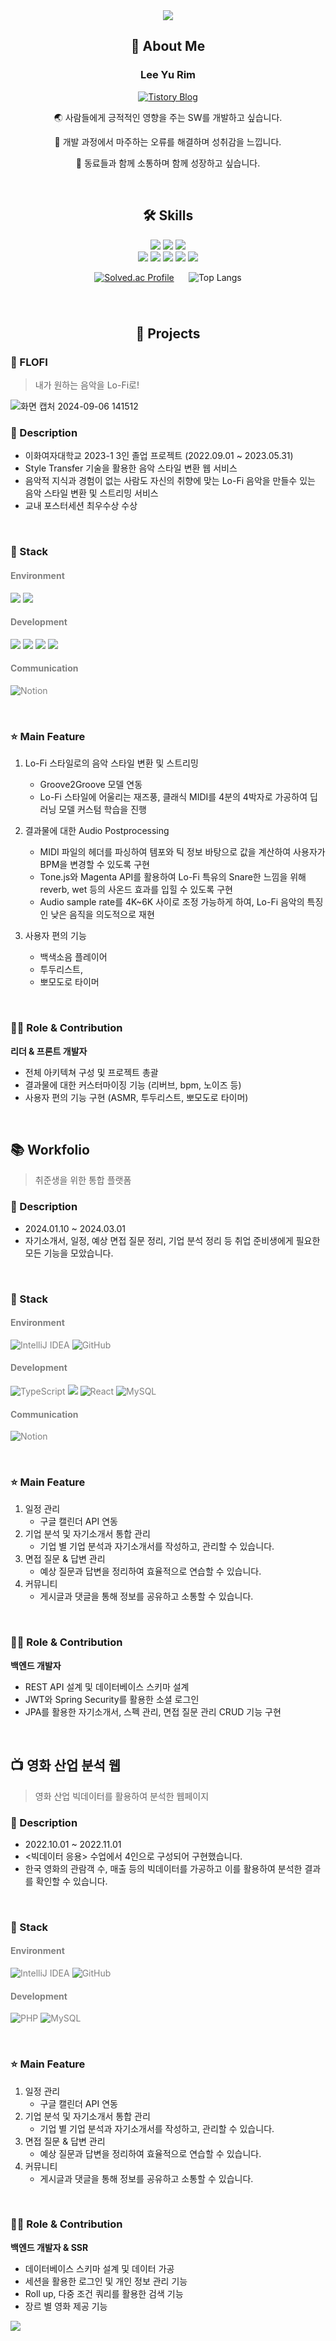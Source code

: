 
<div align="center">


<img src="https://capsule-render.vercel.app/api?type=wave&color=bbe1de&height=200&section=header" />

## 🚀 About Me

### Lee Yu Rim 
[![Tistory Blog](https://img.shields.io/badge/Tistory-Blog-FFA500?style=for-the-badge&logo=Blog&logoColor=white)](https://toulim0525.tistory.com/)


🌏 사람들에게 긍적적인 영향을 주는 SW를 개발하고 싶습니다.

🌟 개발 과정에서 마주하는 오류를 해결하며 성취감을 느낍니다.

🌱 동료들과 함께 소통하며 함께 성장하고 싶습니다.

<br>

## 🛠 Skills

<img src="https://img.shields.io/badge/springboot-6DB33F?style=for-the-badge&logo=springboot&logoColor=white"> <img src="https://img.shields.io/badge/java-007396?style=for-the-badge&logo=openjdk&logoColor=white"> <img src="https://img.shields.io/badge/python-3776AB?style=for-the-badge&logo=python&logoColor=white">
<br>
<img src="https://img.shields.io/badge/javascript-F7DF1E?style=for-the-badge&logo=javascript&logoColor=black"> <img src="https://img.shields.io/badge/css-1572B6?style=for-the-badge&logo=css&logoColor=white"> <img src="https://img.shields.io/badge/html5-E34F26?style=for-the-badge&logo=html5&logoColor=white"> <img src="https://img.shields.io/badge/github-181717?style=for-the-badge&logo=github&logoColor=white"> <img src="https://img.shields.io/badge/django-092E20?style=for-the-badge&logo=django&logoColor=white">

[![Solved.ac Profile](http://mazassumnida.wtf/api/v2/generate_badge?boj=toulim0620)](https://solved.ac/toulim0620) 	&#x2001; ![Top Langs](https://github-readme-stats.vercel.app/api/top-langs/?username=urimL&layout=compact)


###

</div>
<br>

<div align="center">

## 📝 Projects 
</div> 

### 🎹 FLOFI
> 내가 원하는 음악을 Lo-Fi로!

![화면 캡처 2024-09-06 141512](https://github.com/user-attachments/assets/cce072ec-96cc-4593-a746-67416d9f9d2a)

### 📖 Description
- 이화여자대학교 2023-1 3인 졸업 프로젝트 (2022.09.01 ~ 2023.05.31)
- Style Transfer 기술을 활용한 음악 스타일 변환 웹 서비스
- 음악적 지식과 경험이 없는 사람도 자신의 취향에 맞는 Lo-Fi 음악을 만들수 있는 음악 스타일 변환 및 스트리밍 서비스
- 교내 포스터세션 최우수상 수상


<br>

### 🔧 Stack

<span style="color:gray">

#### Environment
<img src="https://img.shields.io/badge/django-092E20?style=for-the-badge&logo=django&logoColor=white"> <img src="https://img.shields.io/badge/github-181717?style=for-the-badge&logo=github&logoColor=white">

#### Development
<img src="https://img.shields.io/badge/flask-000000?style=for-the-badge&logo=flask&logoColor=white"> <img src="https://img.shields.io/badge/javascript-F7DF1E?style=for-the-badge&logo=javascript&logoColor=black"> <img src="https://img.shields.io/badge/html5-E34F26?style=for-the-badge&logo=html5&logoColor=white"> <img src="https://img.shields.io/badge/css-1572B6?style=for-the-badge&logo=css3&logoColor=white">

#### Communication
![Notion](https://img.shields.io/badge/Notion-%23000000.svg?style=for-the-badge&logo=notion&logoColor=white)

</span>

<br>

### ⭐ Main Feature
1. Lo-Fi 스타일로의 음악 스타일 변환 및 스트리밍
    - Groove2Groove 모델 연동
    - Lo-Fi 스타일에 어울리는 재즈풍, 클래식 MIDI를 4분의 4박자로 가공하여 딥러닝 모델 커스텀 학습을 진행


2. 결과물에 대한 Audio Postprocessing
    - MIDI 파일의 헤더를 파싱하여 템포와 틱 정보 바탕으로 값을 계산하여 사용자가 BPM을 변경할 수 있도록 구현
    - Tone.js와 Magenta API를 활용하여 Lo-Fi 특유의 Snare한 느낌을 위해 reverb, wet 등의 사온드 효과를 입힐 수 있도록 구현
    - Audio sample rate를 4K~6K 사이로 조정 가능하게 하여, Lo-Fi 음악의 특징인 낮은 음직을 의도적으로 재현


3. 사용자 편의 기능
    - 백색소음 플레이어
    - 투두리스트,
    - 뽀모도로 타이머

<br>

###  👨‍💻 Role & Contribution

**리더 & 프론트 개발자**

- 전체 아키텍쳐 구성 및 프로젝트 총괄
- 결과물에 대한 커스터마이징 기능 (리버브, bpm, 노이즈 등)
- 사용자 편의 기능 구현 (ASMR, 투두리스트, 뽀모도로 타이머)

<br>

## 📚 Workfolio
> 취준생을 위한 통합 플랫폼


### 📖 Description
- 2024.01.10 ~ 2024.03.01
- 자기소개서, 일정, 예상 면접 질문 정리, 기업 분석 정리 등 취업 준비생에게 필요한 모든 기능을 모았습니다.


<br>

### 🔧 Stack

<span style="color:gray">

#### Environment
![IntelliJ IDEA](https://img.shields.io/badge/IntelliJIDEA-000000.svg?style=for-the-badge&logo=intellij-idea&logoColor=white) ![GitHub](https://img.shields.io/badge/github-%23121011.svg?style=for-the-badge&logo=github&logoColor=white)

#### Development
![TypeScript](https://img.shields.io/badge/typescript-%23007ACC.svg?style=for-the-badge&logo=typescript&logoColor=white) <img src="https://img.shields.io/badge/springboot-6DB33F?style=for-the-badge&logo=springboot&logoColor=white"> ![React](https://img.shields.io/badge/react-%2320232a.svg?style=for-the-badge&logo=react&logoColor=%2361DAFB) ![MySQL](https://img.shields.io/badge/mysql-4479A1.svg?style=for-the-badge&logo=mysql&logoColor=white)

#### Communication
![Notion](https://img.shields.io/badge/Notion-%23000000.svg?style=for-the-badge&logo=notion&logoColor=white)

</span>

<br>

### ⭐ Main Feature

1. 일정 관리
   - 구글 캘린더 API 연동 
2. 기업 분석 및 자기소개서 통합 관리
   - 기업 별 기업 분석과 자기소개서를 작성하고, 관리할 수 있습니다.
3. 면접 질문 & 답변 관리
   - 예상 질문과 답변을 정리하여 효율적으로 연습할 수 있습니다.
4. 커뮤니티
   - 게시글과 댓글을 통해 정보를 공유하고 소통할 수 있습니다.

<br>

###  👨‍💻 Role & Contribution

**백엔드 개발자**

- REST API 설계 및 데이터베이스 스키마 설계
- JWT와 Spring Security를 활용한 소셜 로그인
- JPA를 활용한 자기소개서, 스펙 관리, 면접 질문 관리 CRUD 기능 구현


<br>

## 📺 영화 산업 분석 웹
> 영화 산업 빅데이터를 활용하여 분석한 웹페이지


### 📖 Description
- 2022.10.01 ~ 2022.11.01
- <빅데이터 응용> 수업에서 4인으로 구성되어 구현했습니다.
- 한국 영화의 관람객 수, 매출 등의 빅데이터를 가공하고 이를 활용하여 분석한 결과를 확인할 수 있습니다.

<br>

### 🔧 Stack

<span style="color:gray">

#### Environment
![IntelliJ IDEA](https://img.shields.io/badge/IntelliJIDEA-000000.svg?style=for-the-badge&logo=intellij-idea&logoColor=white) ![GitHub](https://img.shields.io/badge/github-%23121011.svg?style=for-the-badge&logo=github&logoColor=white)

#### Development
![PHP](https://img.shields.io/badge/php-%23777BB4.svg?style=for-the-badge&logo=php&logoColor=white) ![MySQL](https://img.shields.io/badge/mysql-4479A1.svg?style=for-the-badge&logo=mysql&logoColor=white)

</span>

<br>

### ⭐ Main Feature

1. 일정 관리
   - 구글 캘린더 API 연동
2. 기업 분석 및 자기소개서 통합 관리
   - 기업 별 기업 분석과 자기소개서를 작성하고, 관리할 수 있습니다.
3. 면접 질문 & 답변 관리
   - 예상 질문과 답변을 정리하여 효율적으로 연습할 수 있습니다.
4. 커뮤니티
   - 게시글과 댓글을 통해 정보를 공유하고 소통할 수 있습니다.

<br>

###  👨‍💻 Role & Contribution

**백엔드 개발자 & SSR**

- 데이터베이스 스키마 설계 및 데이터 가공
- 세션을 활용한 로그인 및 개인 정보 관리 기능
- Roll up, 다중 조건 쿼리를 활용한 검색 기능
- 장르 별 영화 제공 기능


<img src="https://capsule-render.vercel.app/api?type=wave&color=bbe1de&height=200&section=footer" />
